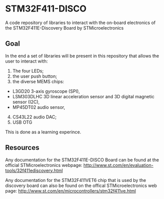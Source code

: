 # STM32F411-DISCO

A code repository of libraries to interact with the on-board electronics of the STM32F411E-Discovery Board by STMicroelectronics

## Goal

In the end a set of libraries will be present in this repository that allows the user to interact with:

1. The four LEDs;
2. the user push button;
3. the diverse MEMS chips:
  * L3GD20 3-axis gyroscope (SPI),
  * LSM303DLHC 3D linear acceleration sensor and 3D digital magnetic sensor (I2C),
  * MP45DT02 audio sensor,
4. CS43L22 audio DAC;
5. USB OTG

This is done as a learning experince.

## Resources

Any documentation for the STM32F411E-DISCO Board can be found at the official STMicroelectronics webpage: <http://www.st.com/en/evaluation-tools/32f411ediscovery.html>

Any documentation for the STM32F411VET6 chip that is used by the discovery board can also be found on the offical STMicroelectronics web page: <http://www.st.com/en/microcontrollers/stm32f411ve.html>
